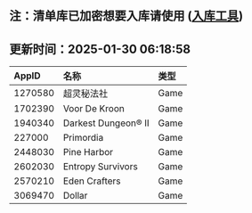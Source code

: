 ## 注：清单库已加密想要入库请使用 ([入库工具](https://github.com/BlankTMing/ManifestAutoUpdate/releases))

## 更新时间：2025-01-30 06:18:58
| AppID | 名称 | 类型  |
| :-------------------- | :----------------------------- | :----------- |
| 1270580 | 超灵秘法社| Game |
| 1702390 | Voor De Kroon| Game |
| 1940340 | Darkest Dungeon® II| Game |
| 227000 | Primordia| Game |
| 2448030 | Pine Harbor| Game |
| 2602030 | Entropy Survivors| Game |
| 2570210 | Eden Crafters| Game |
| 3069470 | Dollar| Game |
